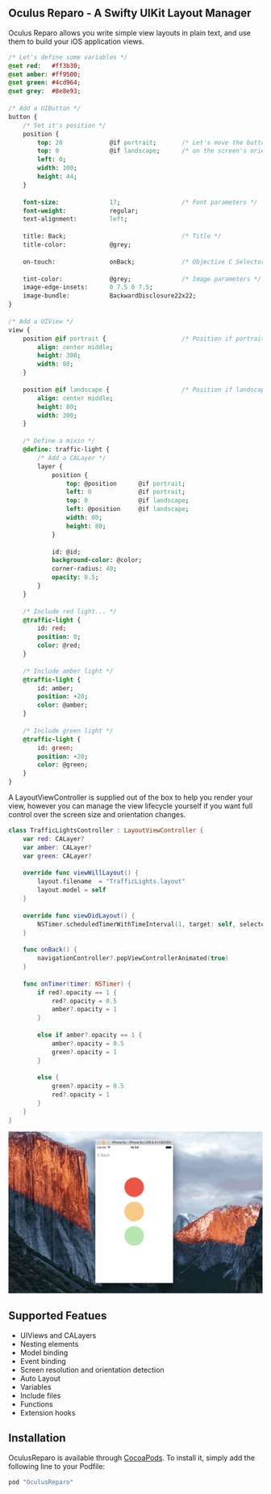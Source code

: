 ## Oculus Reparo - A Swifty UIKit Layout Manager

Oculus Reparo allows you write simple view layouts in plain text, and use them to build your iOS application views.

```sass
/* Let's define some variables */
@set red:   #ff3b30;
@set amber: #ff9500;
@set green: #4cd964;
@set grey:  #8e8e93;

/* Add a UIButton */
button {
    /* Set it's position */
    position {
        top: 20             @if portrait;       /* Let's move the button depending */
        top: 0              @if landscape;      /* on the screen's orientation */
        left: 0;
        width: 100;
        height: 44;
    }

    font-size:              17;                 /* Font parameters */
    font-weight:            regular;
    text-alignment:         left;

    title: Back;                                /* Title */
    title-color:            @grey;
    
    on-touch:               onBack;             /* Objective C Selector */

    tint-color:             @grey;              /* Image parameters */
    image-edge-insets:      0 7.5 0 7.5;
    image-bundle:           BackwardDisclosure22x22;
}

/* Add a UIView */
view {
    position @if portrait {                     /* Position if portrait */
        align: center middle;
        height: 300;
        width: 80;
    }

    position @if landscape {                    /* Position if landscape */
        align: center middle;
        height: 80;
        width: 300;
    }

    /* Define a mixin */
    @define: traffic-light {
        /* Add a CALayer */
        layer {
            position {
                top: @position      @if portrait;
                left: 0             @if portrait;
                top: 0              @if landscape;
                left: @position     @if landscape;
                width: 80;
                height: 80;
            }

            id: @id;
            background-color: @color;
            corner-radius: 40;
            opacity: 0.5;
        }
    }
    
    /* Include red light... */
    @traffic-light {
        id: red;
        position: 0;
        color: @red;
    }

    /* Include amber light */
    @traffic-light {
        id: amber;
        position: +20;
        color: @amber;
    }

    /* Include green light */
    @traffic-light {
        id: green;
        position: +20;
        color: @green;
    }
}
```

A LayoutViewController is supplied out of the box to help you render your view, however you can manage the view lifecycle yourself if you want full control over the screen size and orientation changes.

```swift
class TrafficLightsController : LayoutViewController {
    var red: CALayer?
    var amber: CALayer?
    var green: CALayer?
    
    override func viewWillLayout() {
        layout.filename  = "TrafficLights.layout"
        layout.model = self
    }
    
    override func viewDidLayout() {
        NSTimer.scheduledTimerWithTimeInterval(1, target: self, selector: #selector(onTimer), userInfo: nil, repeats: true)
    }
    
    func onBack() {
        navigationController?.popViewControllerAnimated(true)
    }
    
    func onTimer(timer: NSTimer) {
        if red?.opacity == 1 {
            red?.opacity = 0.5
            amber?.opacity = 1
        }

        else if amber?.opacity == 1 {
            amber?.opacity = 0.5
            green?.opacity = 1
        }

        else {
            green?.opacity = 0.5
            red?.opacity = 1
        }
    }
}
```

<p align="center">
  <img src="https://raw.githubusercontent.com/flipbit/oculus-reparo-swifty/master/Assets/Screenshots/traffic-lights.gif" />
</p>

## Supported Featues

* UIViews and CALayers
* Nesting elements
* Model binding
* Event binding
* Screen resolution and orientation detection
* Auto Layout
* Variables
* Include files
* Functions
* Extension hooks

## Installation

OculusReparo is available through [CocoaPods](http://cocoapods.org). To install
it, simply add the following line to your Podfile:

```ruby
pod "OculusReparo"
```

